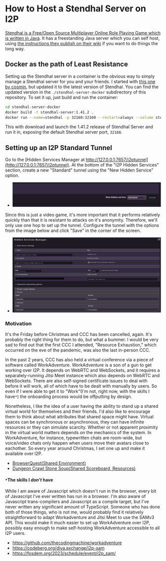 # How to Host a Stendhal Server on I2P

[Stendhal is a Free/Open Source Multiplayer Online Role Playing Game which is written in Java](https://stendhalgame.org/).
It has a freestanding Java server which you can self host, using [the instructions they publish on their wiki](https://stendhalgame.org/wiki/StendhalLocalhostServerOnLinux) if you want to do things the long way.


## Docker as the path of Least Resistance

Setting up the Stendhal server in a container is the obvious way to simply manage a Stendhal server for you and your friends.
I started with [this one by cosmin](https://codeberg.org/cosmin/stendhal-server-docker), but updated it to the latest version of Stendhal.
You can find the updated version in the `./stendhal-server-docker` subdirectory of this repository. To set it up, just build and run the container:

```sh
cd stendhal-server-docker
docker build -t stendhal-server:1.41.2 .
docker run --name=stendhal -p 32160:32160 --restart=always --volume stenhaldata:/stendhal/data stendhal-server:1.41.2
```

This with download and launch the 1.41.2 release of Stendhal Server and run it in, exposing the default Stendhal server port, `32160`.

## Setting up an I2P Standard Tunnel

Go to the [Hidden Services Manager at http://127.0.0.1:7657/i2ptunnel](http://127.0.0.1:7657/i2ptunnel).
At the bottom of the "I2P Hidden Services" section, create a new "Standard" tunnel using the "New Hidden Service" option.

- ![Set up a new hidden service](0-new-hs.png)

Since this is just a video game, it's more important that it performs relatively quickly than that it is resistant to attacks on it's anonymity.
Therefore, we'll only use one hop to set up the tunnel. Configure the tunnel with the options from the image below and click "Save" in the corner of the screen.

- ![Using short tunnels](1-these-settings.png)

### Motivation

It's the Friday before Christmas and CCC has been cancelled, again.
It's probably the right thing for them to do, but what a bummer.
I would be very sad to find out that the first CCC I attended, "Resource Exhaustion," which occurred on the eve of the pandemic, was also the last in-person CCC.

In the past 2 years, CCC has also held a virtual conference via a piece of software called WorkAdventure.
WorkAdventure is a son of a gun to get working over I2P.
It depends on WebRTC and WebSockets, and it requires a separately-running Jitsi Meet instance which also depends on WebRTC and WebSockets.
There are also self-signed certificate issues to deal with before it will work, all of which have to be dealt with manually by users.
So even if I were able to get it to "Work"(I'm not, right now, with the skills I have`*`) the onboarding process would be offputting by design.

Nonetheless, I like the idea of a user having the ability to stand up a shared virtual world for themselves and their friends.
I'd also like to encourage them to think about what attributes that shared space might have.
Virtual spaces can be synchronous or asynchronous, they can have infinite resources or they can simulate scarcity.
Whether or not apparent proximity in the virtual world matters depends on the mechanics of the system.
In WorkAdventure, for instance, typewritten chats are room-wide, but voice/video chats only happen when users move their avatars close to eachother.
So every year around Christmas, I set one up and make it available over I2P.

 - [BrowserQuest(Shared Environment)](https://h53tzppm77qya2cugxsyl7pbct7kfeo344kbpscqod6iq4xiwtiq.b32.i2p:8000/game/client/index.html)
 - [Dungeon Crawl Stone Soup(Shared Scoreboard, Resources)](http://nhmfjkbvpabqhrop7pqyi2pors4iaydlmsyvyy6npgymgobllyaq.b32.i2p/)

#### `*`The skills I *don't* have

While I am aware of Javascript which doesn't run in the browser, every bit of Javascript I've ever written has run in a browser.
I'm also aware of Javascript trans-compilers and Javascript as a compile target, but I've never written any significant amount of TypeScript.
Someone who has done both of those things, who is not me, would probably find it relatively straightforward to adapt Workadventure and Jitsi Meet to use the SAMv3 API.
This would make it much easier to set up WorkAdventure over I2P, possibly easy enough to make self-hosting WorkAdventure accessible to all I2P users.

 - https://github.com/thecodingmachine/workadventure
 - https://codeberg.org/diva.exchange/i2p-sam
 - https://fosdem.org/2023/schedule/event/i2p_sam/
